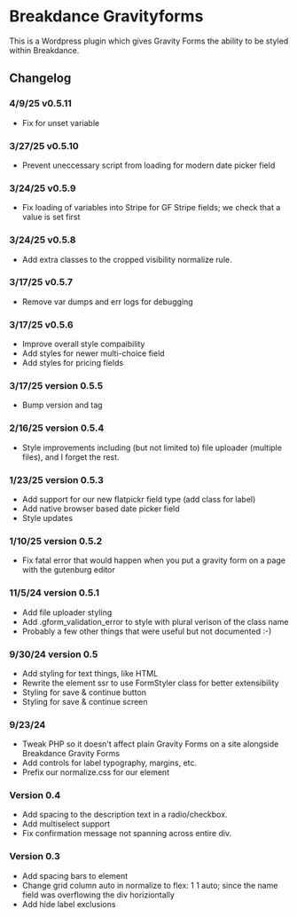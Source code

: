 # Breakdance Gravityforms
This is a Wordpress plugin which gives Gravity Forms the ability to be styled within Breakdance. 


## Changelog
### 4/9/25 v0.5.11
- Fix for unset variable
### 3/27/25 v0.5.10
- Prevent uneccessary script from loading for modern date picker field
### 3/24/25 v0.5.9
- Fix loading of variables into Stripe for GF Stripe fields; we check that a value is set first
### 3/24/25 v0.5.8
- Add extra classes to the cropped visibility normalize rule.
### 3/17/25 v0.5.7
- Remove var dumps and err logs for debugging
### 3/17/25 v0.5.6
- Improve overall style compaibility
- Add styles for newer multi-choice field
- Add styles for pricing fields
### 3/17/25 version 0.5.5
- Bump version and tag
### 2/16/25 version 0.5.4
- Style improvements including (but not limited to) file uploader (multiple files), and I forget the rest.
### 1/23/25 version 0.5.3
- Add support for our new flatpickr field type (add class for label)
- Add native browser based date picker field
- Style updates
### 1/10/25 version 0.5.2
- Fix fatal error that would happen when you put a gravity form on a page with the gutenburg editor
### 11/5/24 version 0.5.1
- Add file uploader styling
- Add .gform_validation_error to style with plural verison of the class name
- Probably a few other things that were useful but not documented :-)
### 9/30/24 version 0.5
- Add styling for text things, like HTML
- Rewrite the element ssr to use FormStyler class for better extensibility
- Styling for save & continue button
- Styling for save & continue screen
### 9/23/24
- Tweak PHP so it doesn't affect plain Gravity Forms on a site alongside Breakdance Gravity Forms
- Add controls for label typography, margins, etc.
- Prefix our normalize.css for our element
### Version 0.4
- Add spacing to the description text in a radio/checkbox.
- Add multiselect support
- Fix confirmation message not spanning across entire div.
### Version 0.3
- Add spacing bars to element
- Change grid column auto in normalize to  flex: 1 1 auto; since the name field was overflowing the div horiziontally
- Add hide label exclusions